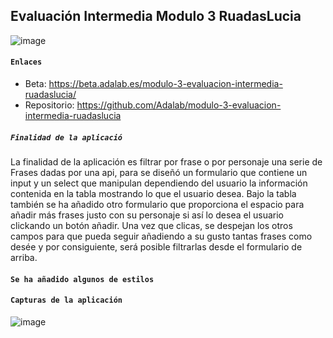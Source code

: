## Evaluación Intermedia Modulo 3 RuadasLucia

![image](https://user-images.githubusercontent.com/94449849/167292763-6ba4823e-c62f-469e-9bf4-d9045cad21a9.png)


#### `Enlaces`
- Beta: https://beta.adalab.es/modulo-3-evaluacion-intermedia-ruadaslucia/
- Repositorio: https://github.com/Adalab/modulo-3-evaluacion-intermedia-ruadaslucia

##### `Finalidad de la aplicació`
La finalidad de la aplicación es filtrar por frase o por personaje una serie de Frases dadas por una api, para se diseñó un formulario que contiene un input y un select que manipulan dependiendo del usuario la información contenida en la tabla mostrando lo que el usuario desea.
Bajo la tabla también se ha añadido otro formulario que proporciona el espacio para añadir más frases justo con su personaje si así lo desea el usuario clickando un botón añadir.
Una vez que clicas, se despejan los otros campos para que pueda seguir añadiendo a su gusto tantas frases como desée y por consiguiente, será posible filtrarlas desde el formulario de arriba.

#### `Se ha añadido algunos de estilos`

#### `Capturas de la aplicación`
![image](https://user-images.githubusercontent.com/94449849/167292887-e5d76af7-7a72-4f5d-bdf2-8ae430fe592b.png)
